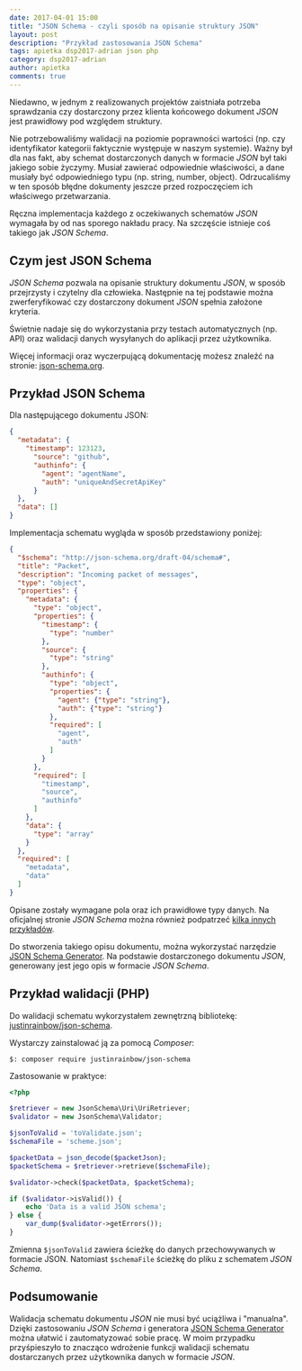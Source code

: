 ```yaml
---
date: 2017-04-01 15:00
title: "JSON Schema - czyli sposób na opisanie struktury JSON"
layout: post
description: "Przykład zastosowania JSON Schema"
tags: apietka dsp2017-adrian json php
category: dsp2017-adrian
author: apietka
comments: true
---
```


Niedawno, w jednym z realizowanych projektów zaistniała potrzeba sprawdzania czy dostarczony przez klienta końcowego dokument *JSON* jest prawidłowy pod względem struktury.

Nie potrzebowaliśmy walidacji na poziomie poprawności wartości (np. czy identyfikator kategorii faktycznie występuje w naszym systemie). Ważny był dla nas fakt, aby schemat dostarczonych danych w formacie *JSON* był taki jakiego sobie życzymy. Musiał zawierać odpowiednie właściwości, a dane musiały być odpowiedniego typu (np. string, number, object). Odrzucaliśmy w ten sposób błędne dokumenty jeszcze przed rozpoczęciem ich właściwego przetwarzania.

Ręczna implementacja każdego z oczekiwanych schematów *JSON* wymagała by od nas sporego nakładu pracy. Na szczęście istnieje coś takiego jak *JSON Schema*.

## Czym jest JSON Schema

*JSON Schema* pozwala na opisanie struktury dokumentu *JSON*, w sposób przejrzysty i czytelny dla człowieka. Następnie na tej podstawie można zwerferyfikować czy dostarczony dokument *JSON* spełnia założone kryteria.

Świetnie nadaje się do wykorzystania przy testach automatycznych (np. API) oraz walidacji danych wysyłanych do aplikacji przez użytkownika.

Więcej informacji oraz wyczerpującą dokumentację możesz znaleźć na stronie: [json-schema.org](http://json-schema.org/).

## Przykład JSON Schema

Dla następującego dokumentu JSON:

~~~json
{
  "metadata": {
    "timestamp": 123123,
      "source": "github",
      "authinfo": {
        "agent": "agentName",
        "auth": "uniqueAndSecretApiKey"
      }
  },
  "data": []
}
~~~

Implementacja schematu wygląda w sposób przedstawiony poniżej:

~~~json
{
  "$schema": "http://json-schema.org/draft-04/schema#",
  "title": "Packet",
  "description": "Incoming packet of messages",
  "type": "object",
  "properties": {
    "metadata": {
      "type": "object",
      "properties": {
        "timestamp": {
          "type": "number"
        },
        "source": {
          "type": "string"
        },
        "authinfo": {
          "type": "object",
          "properties": {
            "agent": {"type": "string"},
            "auth": {"type": "string"}
          },
          "required": [
            "agent",
            "auth"
          ]
        }
      },
      "required": [
        "timestamp",
        "source",
        "authinfo"
      ]
    },
    "data": {
      "type": "array"
    }
  },
  "required": [
    "metadata",
    "data"
  ]
}
~~~

Opisane zostały wymagane pola oraz ich prawidłowe typy danych. Na oficjalnej stronie *JSON Schema* można również podpatrzeć [kilka innych przykładów](http://json-schema.org/examples.html).

Do stworzenia takiego opisu dokumentu, można wykorzystać narzędzie [JSON Schema Generator](http://jsonschema.net/#/). Na podstawie dostarczonego dokumentu *JSON*, generowany jest jego opis w formacie *JSON Schema*.

## Przykład walidacji (PHP)

Do walidacji schematu wykorzystałem zewnętrzną bibliotekę: [justinrainbow/json-schema](https://github.com/justinrainbow/json-schema).

Wystarczy zainstalować ją za pomocą *Composer*:

```
$: composer require justinrainbow/json-schema
```

Zastosowanie w praktyce:

~~~php
<?php

$retriever = new JsonSchema\Uri\UriRetriever;
$validator = new JsonSchema\Validator;

$jsonToValid = 'toValidate.json';
$schemaFile = 'scheme.json';

$packetData = json_decode($packetJson);
$packetSchema = $retriever->retrieve($schemaFile);

$validator->check($packetData, $packetSchema);

if ($validator->isValid()) {
    echo 'Data is a valid JSON schema';
} else {
    var_dump($validator->getErrors());
}
~~~

Zmienna ```$jsonToValid``` zawiera ścieżkę do danych przechowywanych w formacie JSON. Natomiast ```$schemaFile``` ścieżkę do pliku z schematem *JSON Schema*.

## Podsumowanie

Walidacja schematu dokumentu *JSON* nie musi być uciążliwa i "manualna". Dzięki zastosowaniu *JSON Schema* i generatora [JSON Schema Generator](http://jsonschema.net/#/) można ułatwić i zautomatyzować sobie pracę. W moim przypadku przyśpieszyło to znacząco wdrożenie funkcji walidacji schematu dostarczanych przez użytkownika danych w formacie *JSON*.
